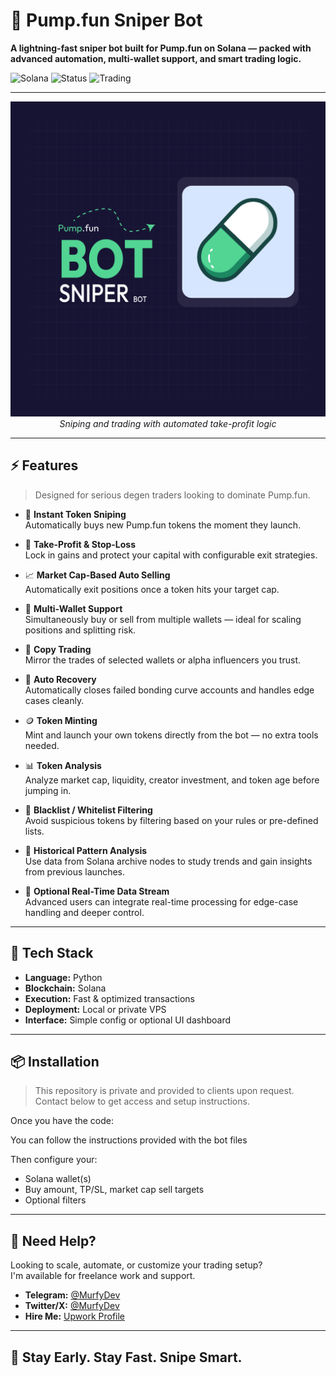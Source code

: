 # 🚀 Pump.fun Sniper Bot

**A lightning-fast sniper bot built for Pump.fun on Solana — packed with advanced automation, multi-wallet support, and smart trading logic.**

![Solana](https://img.shields.io/badge/Chain-Solana-purple?style=for-the-badge) ![Status](https://img.shields.io/badge/Bot-Ready-brightgreen?style=for-the-badge) ![Trading](https://img.shields.io/badge/Supports-MultiWallet-blue?style=for-the-badge)

---

<p align="center">
  <img src="https://github.com/Dev5G/pumpfun-bot-auto-snipe-take-profit-copy-trade-mint-tokens/blob/master/assets/pumpfun-sniper-bot.png?raw=true" width="600" />
  <br/>
  <i>Sniping and trading with automated take-profit logic</i>
</p>

---
## ⚡️ Features

> Designed for serious degen traders looking to dominate Pump.fun.

- 🔫 **Instant Token Sniping**  
  Automatically buys new Pump.fun tokens the moment they launch.

- 🧠 **Take-Profit & Stop-Loss**  
  Lock in gains and protect your capital with configurable exit strategies.

- 📈 **Market Cap-Based Auto Selling**  
  Automatically exit positions once a token hits your target cap.

- 🔁 **Multi-Wallet Support**  
  Simultaneously buy or sell from multiple wallets — ideal for scaling positions and splitting risk.

- 👥 **Copy Trading**  
  Mirror the trades of selected wallets or alpha influencers you trust.

- 🧹 **Auto Recovery**  
  Automatically closes failed bonding curve accounts and handles edge cases cleanly.

- 🪙 **Token Minting**  
  Mint and launch your own tokens directly from the bot — no extra tools needed.

- 📊 **Token Analysis**  
  Analyze market cap, liquidity, creator investment, and token age before jumping in.

- 🧬 **Blacklist / Whitelist Filtering**  
  Avoid suspicious tokens by filtering based on your rules or pre-defined lists.

- 🧠 **Historical Pattern Analysis**  
  Use data from Solana archive nodes to study trends and gain insights from previous launches.

- 🧩 **Optional Real-Time Data Stream**  
  Advanced users can integrate real-time processing for edge-case handling and deeper control.

---

## 🧰 Tech Stack

- **Language:** Python  
- **Blockchain:** Solana  
- **Execution:** Fast & optimized transactions  
- **Deployment:** Local or private VPS  
- **Interface:** Simple config or optional UI dashboard

---



## 📦 Installation

> This repository is private and provided to clients upon request.  
> Contact below to get access and setup instructions.

Once you have the code:

You can follow the instructions provided with the bot files

Then configure your:

- Solana wallet(s)  
- Buy amount, TP/SL, market cap sell targets  
- Optional filters 

---

<!-- ## ⚠️ Disclaimer

This software is provided for **educational and personal use only**. Crypto trading involves financial risk, and past performance does not guarantee future results. Use at your own discretion. You accept full responsibility for any trading decisions made using this bot. -->

<!-- --- -->

## 🤝 Need Help?

Looking to scale, automate, or customize your trading setup?  
I'm available for freelance work and support.

- **Telegram:** [@MurfyDev](https://t.me/MurfyDev)
- **Twitter/X:** [@MurfyDev](https://x.com/MurfyDev)    
- **Hire Me:** [Upwork Profile](https://upwork.com/freelancers/~019be11d7cec714036)

---

## 🧠 Stay Early. Stay Fast. Snipe Smart.

